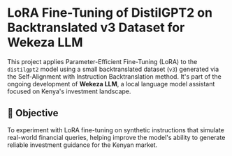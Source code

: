 # LoRA Fine-Tuning of DistilGPT2 on Backtranslated v3 Dataset for Wekeza LLM

This project applies Parameter-Efficient Fine-Tuning (LoRA) to the `distilgpt2` model using a small backtranslated dataset (`v3`) generated via the Self-Alignment with Instruction Backtranslation method. It's part of the ongoing development of **Wekeza LLM**, a local language model assistant focused on Kenya's investment landscape.

## 🧠 Objective
To experiment with LoRA fine-tuning on synthetic instructions that simulate real-world financial queries, helping improve the model's ability to generate reliable investment guidance for the Kenyan market.
